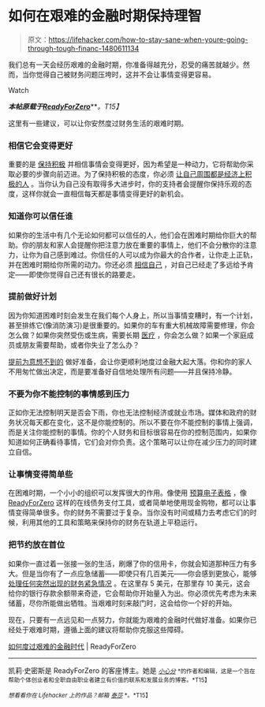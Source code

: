 # 如何在艰难的金融时期保持理智

> 原文：<https://lifehacker.com/how-to-stay-sane-when-youre-going-through-tough-financ-1480611134>

我们总有一天会经历艰难的金融时期，你准备得越充分，忍受的痛苦就越少。然而，当你觉得自己被财务问题压垮时，这并不会让事情变得更容易。

Watch

***本帖原载于***[***ReadyForZero***](http://blog.readyforzero.com/how-to-get-through-the-tough-financial-times/)***。*T15】**

这里有一些建议，可以让你安然度过财务生活的艰难时期。

### 相信它会变得更好

重要的是 [保持积极](https://lifehacker.com/how-positive-thoughts-build-skills-boost-health-and-i-600484130) 并相信事情会变得更好，因为希望是一种动力，它将帮助你采取必要的步骤向前迈进。为了保持积极的态度，你必须 [让自己周围都是经济上积极的人](http://budgetandthebeach.com/2013/10/25/surround-yourself-with-financially-positive-people/) 。当你认为自己没有取得多大进步时，你的支持者会提醒你保持乐观的态度，这样你就会一直相信每天都是事情变得更好的新机会。

### 知道你可以信任谁

如果你的生活中有几个无论如何都可以信任的人，他们会在困难时期给你巨大的帮助。你的朋友和家人会提醒你把注意力放在重要的事情上，他们不会分散你的注意力，让你为自己感到难过。你信任的人可以成为你最大的合作者，让你走上正轨，并在困难时期给你所需的动力。你还必须 [相信自己](https://lifehacker.com/your-head-or-your-gut-how-to-know-which-to-trust-and-w-5917030) ，对自己已经走了多远给予肯定——即使你觉得自己还有很长的路要走。

### 提前做好计划

因为你知道困难时刻会发生在我们每个人身上，所以当事情变糟时，有一个计划，甚至排练它(像消防演习)是很重要的。如果你的车有重大机械故障需要修理，你会怎么做？如果你突然受伤或生病，需要长期 [医疗](https://lifehacker.com/how-to-figure-out-the-cost-of-a-medical-procedure-befor-1348059616) ，你会怎么做？如果一个家庭成员或朋友需要帮助，或者你失业了怎么办？

[提前为意想不到的](http://www.carefulcents.com/conquer-any-financial-obstacles/) 做好准备，会让你更顺利地度过金融大起大落。你和你的家人不用匆忙做出决定，而是要准备好自信地处理所有问题——并且保持冷静。

### 不要为你不能控制的事情感到压力

正如你无法控制明天是否会下雨，你也无法控制经济或就业市场。媒体和政府的财务状况每天都在变化，这不是你能控制的。所以不要在你不能控制的事情上强调，而是关注你能控制的事情。你的个人财务和目标很容易在你的控制范围内，如果你知道如何正确看待事情，它们会对你负责。这个策略可以让你在减少压力的同时建立自信。

### 让事情变得简单些

在困难时期，一个小小的组织可以发挥很大的作用。像使用 [预算电子表格](http://blog.readyforzero.com/readyforzero-budgeting-spreadsheet) ，像 [ReadyForZero](https://lifehacker.com/readyforzero-is-a-simple-webapp-thatll-help-get-you-out-5748939) 这样的在线债务支付工具，或者简单地使用现金购物，都可以让事情变得简单很多。你的财务不需要过于复杂。当你没有时间或精力去考虑它们的时候，利用其他的工具和策略来保持你的财务在轨道上平稳运行。

### 把节约放在首位

如果你一直过着一张接一张的生活，刷爆了你的信用卡，你就会知道那种压力有多大。但是当你有了一点应急储蓄——即使只有几百美元——你会感到更放心，能够 [处理任何突然出现的财务紧急情况](http://blog.readyforzero.com/topics-were-talking-about-how-to-handle-your-finances-when-life-throws-you-a-curveball/) 。在这里存 5 美元，在那里存 10 美元，这会给你的银行存款余额带来奇迹，它会帮助你开始量入为出。你必须优先考虑为未来储蓄，尽你所能做出牺牲。当艰难时刻来敲门时，这会给你一个好的开始。

现在，只要有一点远见和一点努力，你就能为艰难的金融时代做好准备。如果你已经处于艰难时期，遵循上面的建议将帮助你克服这些障碍。

[如何度过艰难的金融时代](http://blog.readyforzero.com/how-to-get-through-the-tough-financial-times/) | ReadyForZero

* * *

凯莉·史密斯是 ReadyForZero 的客座博主。她是 [<small>*小心分*</small>](http://www.carefulcents.com/) <small>*的作者和编辑，这是一个旨在帮助个体创业者和全职自由职业者建立有价值的联系和发展业务的博客。*T15】</small>

<small>*想看看你在 Lifehacker 上的作品？邮箱*</small> [<small>*泰莎*</small>](https://mail.google.com/mail/?view=cm&fs=1&tf=1&to=tessa@lifehacker.com) <small>*。*T15】</small>